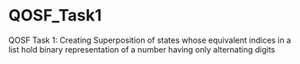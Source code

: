 # QOSF_Task1
QOSF Task 1: Creating Superposition of states whose equivalent indices in a list hold binary representation of a number having only alternating digits
